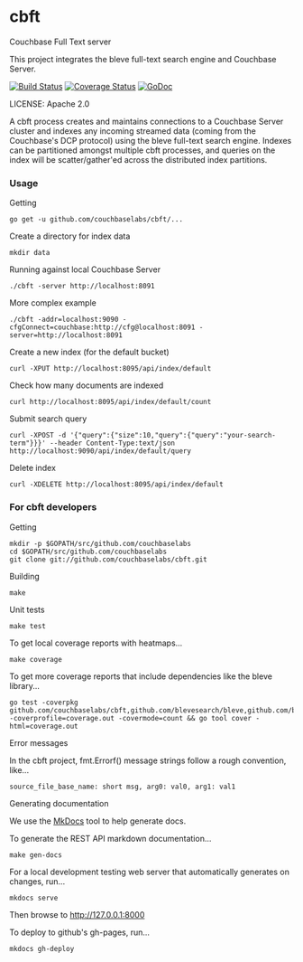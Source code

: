 cbft
====

Couchbase Full Text server

This project integrates the bleve full-text search engine and Couchbase Server.

[![Build Status](https://drone.io/github.com/couchbaselabs/cbft/status.png)](https://drone.io/github.com/couchbaselabs/cbft/latest) [![Coverage Status](https://coveralls.io/repos/couchbaselabs/cbft/badge.png?branch=master)](https://coveralls.io/r/couchbaselabs/cbft?branch=master) [![GoDoc](https://godoc.org/github.com/couchbaselabs/cbft?status.svg)](https://godoc.org/github.com/couchbaselabs/cbft)

LICENSE: Apache 2.0

A cbft process creates and maintains connections to a Couchbase Server
cluster and indexes any incoming streamed data (coming from the
Couchbase's DCP protocol) using the bleve full-text search engine.
Indexes can be partitioned amongst multiple cbft processes, and
queries on the index will be scatter/gather'ed across the distributed
index partitions.

### Usage

Getting

```go get -u github.com/couchbaselabs/cbft/...```

Create a directory for index data

```mkdir data```

Running against local Couchbase Server

```./cbft -server http://localhost:8091```

More complex example

```./cbft -addr=localhost:9090 -cfgConnect=couchbase:http://cfg@localhost:8091 -server=http://localhost:8091```

Create a new index (for the default bucket)

```curl -XPUT http://localhost:8095/api/index/default```

Check how many documents are indexed

```curl http://localhost:8095/api/index/default/count```

Submit search query

```curl -XPOST -d '{"query":{"size":10,"query":{"query":"your-search-term"}}}' --header Content-Type:text/json http://localhost:9090/api/index/default/query```

Delete index

```curl -XDELETE http://localhost:8095/api/index/default```

### For cbft developers

Getting

    mkdir -p $GOPATH/src/github.com/couchbaselabs
    cd $GOPATH/src/github.com/couchbaselabs
    git clone git://github.com/couchbaselabs/cbft.git

Building

    make

Unit tests

    make test

To get local coverage reports with heatmaps...

    make coverage

To get more coverage reports that include dependencies like the bleve library...

    go test -coverpkg github.com/couchbaselabs/cbft,github.com/blevesearch/bleve,github.com/blevesearch/bleve/index -coverprofile=coverage.out -covermode=count && go tool cover -html=coverage.out

Error messages

In the cbft project, fmt.Errorf() message strings follow a rough
convention, like...

    source_file_base_name: short msg, arg0: val0, arg1: val1

Generating documentation

We use the [MkDocs](http://mkdocs.org) tool to help generate docs.

To generate the REST API markdown documentation...

    make gen-docs

For a local development testing web server that automatically
generates on changes, run...

    mkdocs serve

Then browse to http://127.0.0.1:8000

To deploy to github's gh-pages, run...

    mkdocs gh-deploy
